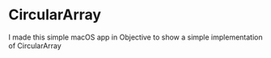 # CircularArray
I made this simple macOS app in Objective to show a simple implementation of CircularArray
